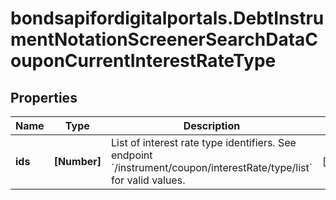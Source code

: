 # bondsapifordigitalportals.DebtInstrumentNotationScreenerSearchDataCouponCurrentInterestRateType

## Properties

Name | Type | Description | Notes
------------ | ------------- | ------------- | -------------
**ids** | **[Number]** | List of interest rate type identifiers. See endpoint &#x60;/instrument/coupon/interestRate/type/list&#x60; for valid values. | [optional] 


